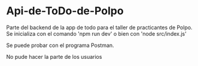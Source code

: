 # Api-de-ToDo-de-Polpo
Parte del backend de la app de todo para el taller de practicantes de Polpo.
Se inicializa con el comando 'npm run dev' o bien con 'node src/index.js'
  

  Se puede probar con el programa Postman.

  No pude hacer la parte de los usuarios
